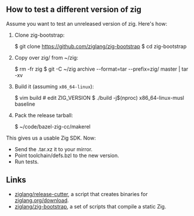 How to test a different version of zig
--------------------------------------

Assume you want to test an unreleased version of zig. Here's how:

1. Clone zig-bootstrap:

      $ git clone https://github.com/ziglang/zig-bootstrap
      $ cd zig-bootstrap

2. Copy over zig/ from ~/zig:

      $ rm -fr zig
      $ git -C ~/zig archive --format=tar --prefix=zig/ master | tar -xv

3. Build it (assuming `x86_64-linux`):

      $ vim build  # edit ZIG_VERSION
      $ ./build -j$(nproc) x86_64-linux-musl baseline

4. Pack the release tarball:

      $ ~/code/bazel-zig-cc/makerel

This gives us a usable Zig SDK. Now:

- Send the .tar.xz it to your mirror.
- Point toolchain/defs.bzl to the new version.
- Run tests.

Links
-----

- [ziglang/release-cutter][1], a script that creates binaries for [ziglang.org/download][2].
- [ziglang/zig-bootstrap][3], a set of scripts that compile a static Zig.

[1]: https://github.com/ziglang/release-cutter/blob/master/script
[2]: https://ziglang.org/download
[3]: https://github.com/ziglang/zig-bootstrap
